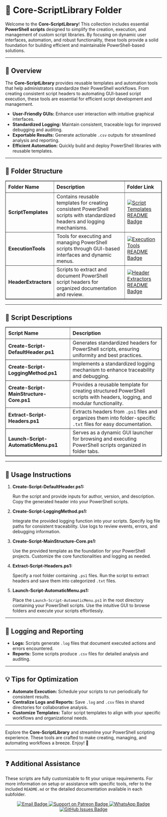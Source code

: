 <div>
  <h1>📂 Core-ScriptLibrary Folder</h1>
  <p>
    Welcome to the <strong>Core-ScriptLibrary</strong>! This collection includes essential 
    <strong>PowerShell scripts</strong> designed to simplify the creation, execution, and management of custom script libraries. 
    By focusing on dynamic user interfaces, automation, and robust functionality, these tools provide a solid foundation for building efficient and maintainable PowerShell-based solutions.
  </p>

  <hr />

  <h2>📄 Overview</h2>
  <p>
    The <strong>Core-ScriptLibrary</strong> provides reusable templates and automation tools that help administrators standardize their PowerShell workflows. From creating consistent script headers to automating GUI-based script execution, these tools are essential for efficient script development and management.
  </p>
  <ul>
    <li><strong>User-Friendly GUIs:</strong> Enhance user interaction with intuitive graphical interfaces.</li>
    <li><strong>Standardized Logging:</strong> Maintain consistent, traceable logs for improved debugging and auditing.</li>
    <li><strong>Exportable Results:</strong> Generate actionable <code>.csv</code> outputs for streamlined analysis and reporting.</li>
    <li><strong>Efficient Automation:</strong> Quickly build and deploy PowerShell libraries with reusable templates.</li>
  </ul>

  <hr />

  <h2>📂 Folder Structure</h2>
  <table border="1" style="border-collapse: collapse; width: 100%; text-align: left;">
    <thead>
      <tr>
        <th style="padding: 8px;">Folder Name</th>
        <th style="padding: 8px;">Description</th>
        <th style="padding: 8px;">Folder Link</th>
      </tr>
    </thead>
    <tbody>
      <tr>
        <td><strong>ScriptTemplates</strong></td>
        <td>Contains reusable templates for creating consistent PowerShell scripts with standardized headers and logging mechanisms.</td>
        <td>
          <a href="ScriptTemplates/README.md" target="_blank">
            <img src="https://img.shields.io/badge/Script%20Templates-README-blue?style=for-the-badge&logo=github" 
            alt="Script Templates README Badge">
          </a>
        </td>
      </tr>
      <tr>
        <td><strong>ExecutionTools</strong></td>
        <td>Tools for executing and managing PowerShell scripts through GUI-based interfaces and dynamic menus.</td>
        <td>
          <a href="ExecutionTools/README.md" target="_blank">
            <img src="https://img.shields.io/badge/Execution%20Tools-README-blue?style=for-the-badge&logo=github" 
            alt="Execution Tools README Badge">
          </a>
        </td>
      </tr>
      <tr>
        <td><strong>HeaderExtractors</strong></td>
        <td>Scripts to extract and document PowerShell script headers for organized documentation and review.</td>
        <td>
          <a href="HeaderExtractors/README.md" target="_blank">
            <img src="https://img.shields.io/badge/Header%20Extractors-README-blue?style=for-the-badge&logo=github" 
            alt="Header Extractors README Badge">
          </a>
        </td>
      </tr>
    </tbody>
  </table>

  <hr />

  <h2>📄 Script Descriptions</h2>
  <table border="1" style="border-collapse: collapse; width: 100%; text-align: left;">
    <thead>
      <tr>
        <th style="padding: 8px;">Script Name</th>
        <th style="padding: 8px;">Description</th>
      </tr>
    </thead>
    <tbody>
      <tr>
        <td><strong>Create-Script-DefaultHeader.ps1</strong></td>
        <td>Generates standardized headers for PowerShell scripts, ensuring uniformity and best practices.</td>
      </tr>
      <tr>
        <td><strong>Create-Script-LoggingMethod.ps1</strong></td>
        <td>Implements a standardized logging mechanism to enhance traceability and debugging.</td>
      </tr>
      <tr>
        <td><strong>Create-Script-MainStructure-Core.ps1</strong></td>
        <td>Provides a reusable template for creating structured PowerShell scripts with headers, logging, and modular functionality.</td>
      </tr>
      <tr>
        <td><strong>Extract-Script-Headers.ps1</strong></td>
        <td>Extracts headers from <code>.ps1</code> files and organizes them into folder-specific <code>.txt</code> files for easy documentation.</td>
      </tr>
      <tr>
        <td><strong>Launch-Script-AutomaticMenu.ps1</strong></td>
        <td>Serves as a dynamic GUI launcher for browsing and executing PowerShell scripts organized in folder tabs.</td>
      </tr>
    </tbody>
  </table>

  <hr />

  <h2>🚀 Usage Instructions</h2>
  <ol>
    <li>
      <strong>Create-Script-DefaultHeader.ps1:</strong>
      <p>Run the script and provide inputs for author, version, and description. Copy the generated header into your PowerShell scripts.</p>
    </li>
    <li>
      <strong>Create-Script-LoggingMethod.ps1:</strong>
      <p>Integrate the provided logging function into your scripts. Specify log file paths for consistent traceability. Use logs to review events, errors, and debugging information.</p>
    </li>
    <li>
      <strong>Create-Script-MainStructure-Core.ps1:</strong>
      <p>Use the provided template as the foundation for your PowerShell projects. Customize the core functionalities and logging as needed.</p>
    </li>
    <li>
      <strong>Extract-Script-Headers.ps1:</strong>
      <p>Specify a root folder containing <code>.ps1</code> files. Run the script to extract headers and save them into categorized <code>.txt</code> files.</p>
    </li>
    <li>
      <strong>Launch-Script-AutomaticMenu.ps1:</strong>
      <p>Place the <code>Launch-Script-AutomaticMenu.ps1</code> in the root directory containing your PowerShell scripts. Use the intuitive GUI to browse folders and execute your scripts effortlessly.</p>
    </li>
  </ol>

  <hr />

  <h2>📝 Logging and Reporting</h2>
  <ul>
    <li><strong>Logs:</strong> Scripts generate <code>.log</code> files that document executed actions and errors encountered.</li>
    <li><strong>Reports:</strong> Some scripts produce <code>.csv</code> files for detailed analysis and auditing.</li>
  </ul>

  <hr />

  <h2>💡 Tips for Optimization</h2>
  <ul>
    <li><strong>Automate Execution:</strong> Schedule your scripts to run periodically for consistent results.</li>
    <li><strong>Centralize Logs and Reports:</strong> Save <code>.log</code> and <code>.csv</code> files in shared directories for collaborative analysis.</li>
    <li><strong>Customize Templates:</strong> Tailor script templates to align with your specific workflows and organizational needs.</li>
  </ul>

  <hr />

  <p>
    Explore the <strong>Core-ScriptLibrary</strong> and streamline your PowerShell scripting experience. These tools are crafted to make creating, managing, and automating workflows a breeze. Enjoy! 🎉
  </p>

  <hr />

  <h2>❓ Additional Assistance</h2>
  <p>
    These scripts are fully customizable to fit your unique requirements. For more information on setup or assistance with specific tools, refer to the included <code>README.md</code> or the detailed documentation available in each subfolder.
  </p>

  <div align="center">
    <a href="mailto:luizhamilton.lhr@gmail.com" target="_blank" rel="noopener noreferrer">
      <img src="https://img.shields.io/badge/Email-luizhamilton.lhr@gmail.com-D14836?style=for-the-badge&logo=gmail" alt="Email Badge">
    </a>
    <a href="https://www.patreon.com/c/brazilianscriptguy" target="_blank" rel="noopener noreferrer">
      <img src="https://img.shields.io/badge/Support%20Me-Patreon-red?style=for-the-badge&logo=patreon" alt="Support on Patreon Badge">
    </a>
    <a href="https://whatsapp.com/channel/0029VaEgqC50G0XZV1k4Mb1c" target="_blank" rel="noopener noreferrer">
      <img src="https://img.shields.io/badge/Join%20Us-WhatsApp-25D366?style=for-the-badge&logo=whatsapp" alt="WhatsApp Badge">
    </a>
    <a href="https://github.com/brazilianscriptguy/BlueTeam-Tools/issues" target="_blank" rel="noopener noreferrer">
      <img src="https://img.shields.io/badge/Report%20Issues-GitHub-blue?style=for-the-badge&logo=github" alt="GitHub Issues Badge">
    </a>
  </div>
</div>
